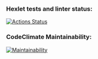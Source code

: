 ### Hexlet tests and linter status:
[![Actions Status](https://github.com/alexkwyk/frontend-project-lvl1/workflows/hexlet-check/badge.svg)](https://github.com/alexkwyk/frontend-project-lvl1/actions)

### CodeClimate Maintainability:
[![Maintainability](https://api.codeclimate.com/v1/badges/a99a88d28ad37a79dbf6/maintainability)](https://codeclimate.com/github/codeclimate/codeclimate/maintainability)